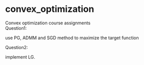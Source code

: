 # convex_optimization

Convex optimization course assignments  
Question1:

use PG, ADMM and SGD method to maximize the target function

Question2:

implement LG.

